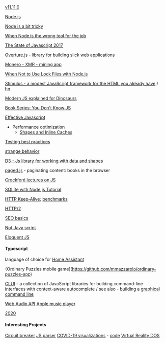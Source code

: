 [v11.11.0](https://nodejs.org/en/blog/release/v11.11.0/)

[Node.js](https://nodejs.org/en/)

[Node is a bit tricky](https://blog.scottnonnenberg.com/node-js-is-not-magical/#a-bit-tricky)

[When Node is the wrong tool for the job](https://medium.com/@jongleberry/when-node-js-is-the-wrong-tool-for-the-job-6d3325fac85c)

[The State of Javascript 2017](http://stateofjs.com/2017/introduction/)

[Overture.js](http://overturejs.com/) - library for building slick web applications

[Monero - XMR - mining app](https://github.com/bradoyler/xmr-miner)

[When Not to Use Lock Files with Node.js](https://www.twilio.com/blog/lockfiles-nodejs)

[Stimulus - a modest JavaScript framework for the HTML you already have](https://github.com/stimulusjs/stimulus/) / [hn](https://news.ycombinator.com/item?id=16052105)

[Modern JS explained for Dinosaurs](https://medium.com/the-node-js-collection/modern-javascript-explained-for-dinosaurs-f695e9747b70)

[Book Series: You Don't Know JS](https://github.com/getify/You-Dont-Know-JS/blob/master/README.md)

[Effective Javascript](http://effectivejs.com/)

+ Performance optimization
   * [Shapes and Inline Caches](https://mathiasbynens.be/notes/shapes-ics)

[Testing best practices](https://github.com/goldbergyoni/javascript-testing-best-practices)

[strange behavior](https://livecodestream.dev/post/2020-06-03-stranger-things-javascript-edition/)

[D3 - Js library for working with data and shapes](http://d3indepth.com/)

[paged.js](https://www.pagedmedia.org/paged-js/) - paginating content: books in the browser 

[Crockford lectures on JS](https://www.youtube.com/watch?v=JxAXlJEmNMg)

[SQLite with Node.js Tutorial](http://stackabuse.com/a-sqlite-tutorial-with-node-js/)

[HTTP Keep-Alive](https://lob.com/blog/use-http-keep-alive); [benchmarks](https://github.com/mgartner/node-keep-alive-benchmark)

[HTTP/2](https://nodejs.org/api/http2.html#http2_http_2)

[SEO basics](https://developers.google.com/search/docs/guides/javascript-seo-basics)

[Not Java script](https://observablehq.com/@observablehq/observables-not-javascript)

[Eloquent JS](https://eloquentjavascript.net/)

#### Typescript

 language of choice for [Home Assistant](https://developers.home-assistant.io/blog/2019/05/22/internet-of-things-and-the-modern-web.html) 

{Ordinary Puzzles mobile game](https://github.com/mmazzarolo/ordinary-puzzles-app)

[CLUI](https://github.com/replit/clui) -  a collection of JavaScript libraries for building command-line interfaces with context-aware autocomplete / see also - building a [graphical command line](https://blog.repl.it/clui)

[Web Audio API](https://github.com/sebpiq/WebPd)
[Apple music player](https://developer.apple.com/documentation/musickitjs)

[2020](https://www.executeprogram.com/blog/problems-with-typescript-in-2020)

#### Interesting Projects

[Circuit breaker](https://blog.bearer.sh/build-a-circuit-breaker-in-node-js/)
[JS parser](https://github.com/KFlash/seafox)
[COVID-19 visualizations](https://vida.io/dashboards/ck9thqbxl00000umrd0u2pmdj) - [code](https://github.com/vidalab/vida)
[Virtual Reality DOS](https://github.com/sonictruth/vr-dos)
